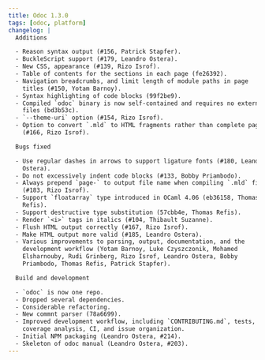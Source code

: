 ```yaml
---
title: Odoc 1.3.0
tags: [odoc, platform]
changelog: |
  Additions

  - Reason syntax output (#156, Patrick Stapfer).
  - BuckleScript support (#179, Leandro Ostera).
  - New CSS, appearance (#139, Rizo Isrof).
  - Table of contents for the sections in each page (fe26392).
  - Navigation breadcrumbs, and limit length of module paths in page
    titles (#150, Yotam Barnoy).
  - Syntax highlighting of code blocks (99f2be9).
  - Compiled `odoc` binary is now self-contained and requires no external
    files (bd3b53c).
  - `--theme-uri` option (#154, Rizo Isrof).
  - Option to convert `.mld` to HTML fragments rather than complete pages
    (#166, Rizo Isrof).

  Bugs fixed

  - Use regular dashes in arrows to support ligature fonts (#180, Leandro
    Ostera).
  - Do not excessively indent code blocks (#133, Bobby Priambodo).
  - Always prepend `page-` to output file name when compiling `.mld` files
    (#183, Rizo Isrof).
  - Support `floatarray` type introduced in OCaml 4.06 (eb36158, Thomas
    Refis).
  - Support destructive type substitution (57cbb4e, Thomas Refis).
  - Render `<i>` tags in italics (#104, Thibault Suzanne).
  - Flush HTML output correctly (#167, Rizo Isrof).
  - Make HTML output more valid (#185, Leandro Ostera).
  - Various improvements to parsing, output, documentation, and the
    development workflow (Yotam Barnoy, Luke Czyszczonik, Mohamed
    Elsharnouby, Rudi Grinberg, Rizo Isrof, Leandro Ostera, Bobby
    Priambodo, Thomas Refis, Patrick Stapfer).

  Build and development

  - `odoc` is now one repo.
  - Dropped several dependencies.
  - Considerable refactoring.
  - New commnt parser (78a6699).
  - Improved development workflow, including `CONTRIBUTING.md`, tests,
    coverage analysis, CI, and issue organization.
  - Initial NPM packaging (Leandro Ostera, #214).
  - Skeleton of odoc manual (Leandro Ostera, #203).
---
```


